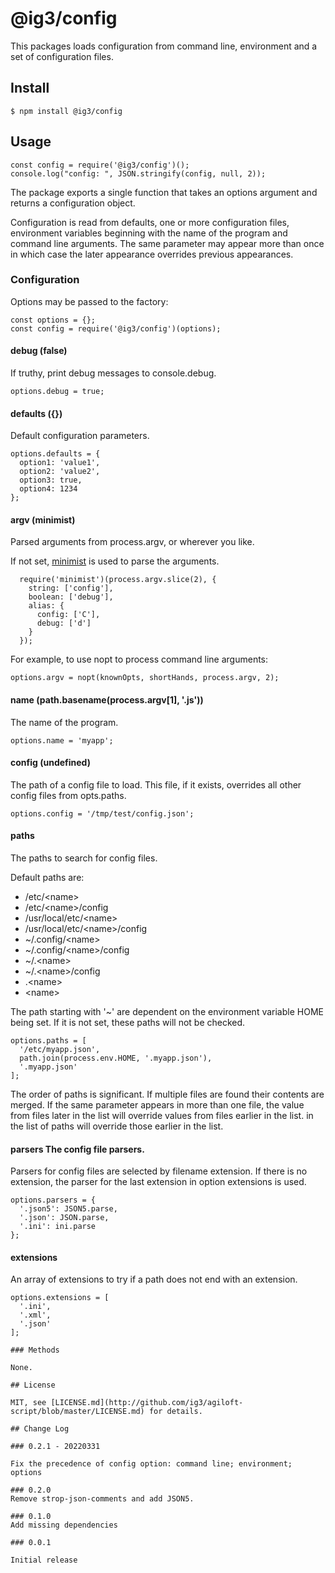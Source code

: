 # @ig3/config

This packages loads configuration from command line, environment and a set
of configuration files.

## Install

```
$ npm install @ig3/config
```

## Usage

```
const config = require('@ig3/config')();
console.log("config: ", JSON.stringify(config, null, 2));
```

The package exports a single function that takes an options argument and
returns a configuration object.

Configuration is read from defaults, one or more configuration files,
environment variables beginning with the name of the program and command
line arguments. The same parameter may appear more than once in which
case the later appearance overrides previous appearances.

### Configuration
Options may be passed to the factory:

```
const options = {};
const config = require('@ig3/config')(options);
```

#### debug (false)
If truthy, print debug messages to console.debug.

```
options.debug = true;
```

#### defaults ({})
Default configuration parameters.

```
options.defaults = {
  option1: 'value1',
  option2: 'value2',
  option3: true,
  option4: 1234
};
```

#### argv (minimist)
Parsed arguments from process.argv, or wherever you like.

If not set, [minimist](https://github.com/substack/minimist) is used to
parse the arguments.

```
  require('minimist')(process.argv.slice(2), {
    string: ['config'],
    boolean: ['debug'],
    alias: {
      config: ['C'],
      debug: ['d']
    }
  });
```

For example, to use nopt to process command line arguments:
```
options.argv = nopt(knownOpts, shortHands, process.argv, 2);
```

#### name (path.basename(process.argv[1], '.js'))
The name of the program.

```
options.name = 'myapp';
```

#### config (undefined)
The path of a config file to load. This file, if it exists, overrides all
other config files from opts.paths.

```
options.config = '/tmp/test/config.json';
```

#### paths
The paths to search for config files.

Default paths are:
 * /etc/&lt;name>
 * /etc/&lt;name>/config
 * /usr/local/etc/&lt;name>
 * /usr/local/etc/&lt;name>/config
 * ~/.config/&lt;name>
 * ~/.config/&lt;name>/config
 * ~/.&lt;name>
 * ~/.&lt;name>/config
 * .&lt;name>
 * &lt;name>

The path starting with '~' are dependent on the environment variable HOME
being set. If it is not set, these paths will not be checked.

```
options.paths = [
  '/etc/myapp.json',
  path.join(process.env.HOME, '.myapp.json'),
  '.myapp.json'
];
```

The order of paths is significant. If multiple files are found their
contents are merged. If the same parameter appears in more than one file,
the value from files later in the list will override values from files
earlier in the list.  in the list of paths will override those earlier in
the list.

#### parsers The config file parsers.

Parsers for config files are selected by filename extension. If there is no
extension, the parser for the last extension in option extensions is used.

```
options.parsers = {
  '.json5': JSON5.parse,
  '.json': JSON.parse,
  '.ini': ini.parse
};
```

#### extensions
An array of extensions to try if a path does not end with an extension.

```
options.extensions = [
  '.ini',
  '.xml',
  '.json'
];

### Methods

None.

## License

MIT, see [LICENSE.md](http://github.com/ig3/agiloft-script/blob/master/LICENSE.md) for details.

## Change Log

### 0.2.1 - 20220331

Fix the precedence of config option: command line; environment; options

### 0.2.0
Remove strop-json-comments and add JSON5.

### 0.1.0
Add missing dependencies

### 0.0.1

Initial release

